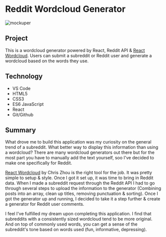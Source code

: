 # Reddit Wordcloud Generator
![mockuper](https://user-images.githubusercontent.com/20465505/75264822-d4859a00-57a4-11ea-803c-3697f16acdbc.jpg)

## Project

This is a wordcloud generator powered by React, Reddit API & [React Wordcloud](https://github.com/chrisrzhou/react-wordcloud/). Users can submit a subreddit or Reddit user and generate a wordcloud based on the words they use.

## Technology

- VS Code
- HTML5
- CSS3
- ES6 JavaScript
- React
- Git/Github

## Summary

What drove me to build this application was my curiosity on the general trend of a subreddit. What better way to display this information than using a wordcloud? There are many wordcloud generators out there but for the most part you have to manually add the text yourself, soo I've decided to make one specifically for Reddit.

[React Wordcloud](https://github.com/chrisrzhou/react-wordcloud/) by Chris Zhou is the right tool for the job. It was pretty simple to setup & style. Once I got it set up, it was time to bring in Reddit data. When I made a subreddit request through the Reddit API I had to go through several steps to upload the information to the generator (Combining posts into an array, clean up titles, removing punctuation & sorting). Once I got the generator up and running, I decided to take it a step further & create a generator for Reddit user comments.

I feel I've fulfilled my dream upon completing this application. I find that subreddits with a consistently sized wordcloud tend to be more original. And on top of commonly used words, you can get a sense of the subreddit's tone based on words used (fun, informative, depressing).
